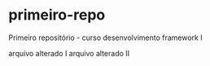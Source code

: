 # primeiro-repo
Primeiro repositório - curso desenvolvimento framework I

arquivo alterado I 
arquivo alterado II